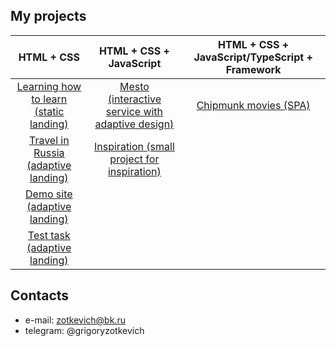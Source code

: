 ## My projects

| HTML + CSS      | HTML + CSS + JavaScript | HTML + CSS + JavaScript/TypeScript + Framework  |
| :-------------: |:------------------:| :-----:|
| [Learning how to learn (static landing)](https://github.com/quis0/my-portfolio/tree/master/static-landing)     |[Mesto (interactive service with adaptive design)](https://github.com/quis0/my-portfolio/tree/master/mesto-service) | [Chipmunk movies (SPA)](https://github.com/quis0/movies-app)  |
| [Travel in Russia (adaptive landing)](https://github.com/quis0/my-portfolio/tree/master/adaptive-landing)     |[Inspiration (small project for inspiration)](https://github.com/quis0/inspiration)  |    |
| [Demo site (adaptive landing)](https://github.com/quis0/my-portfolio/tree/master/templates/demo-site)  |          |     |
| [Test task (adaptive landing)](https://github.com/quis0/test-task)

## Contacts

* e-mail: zotkevich@bk.ru
* telegram: @grigoryzotkevich
